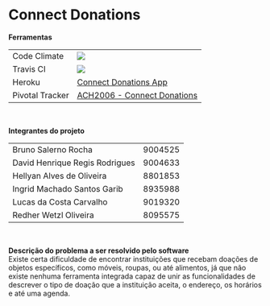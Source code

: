 # Connect Donations

<b> Ferramentas </b>
<table>
  <tr><td> Code Climate    </td><td> <a href="https://codeclimate.com/github/carvalho23lucas/ProjetoESI"><img src="https://codeclimate.com/github/carvalho23lucas/ProjetoESI/badges/gpa.svg"/></a> </td></tr>
  <tr><td> Travis CI       </td><td> <a href="https://travis-ci.org/carvalho23lucas/ProjetoESI"><img src="https://travis-ci.org/carvalho23lucas/ProjetoESI.svg?branch=master"/></a>                </td></tr>
  <tr><td> Heroku          </td><td> <a href="https://connectdonations.herokuapp.com/">Connect Donations App</a>                                                                                   </td></tr>
  <tr><td> Pivotal Tracker </td><td> <a href="https://www.pivotaltracker.com/n/projects/1862745">ACH2006 - Connect Donations</a>                                                                   </td></tr>
</table>
<br />

<b> Integrantes do projeto </b>
<table>
  <tr><td> Bruno Salerno Rocha            </td><td> 9004525 </td></tr>
  <tr><td> David Henrique Regis Rodrigues </td><td> 9004633 </td></tr>
  <tr><td> Hellyan Alves de Oliveira      </td><td> 8801853 </td></tr>
  <tr><td> Ingrid Machado Santos Garib    </td><td> 8935988 </td></tr>
  <tr><td> Lucas da Costa Carvalho        </td><td> 9019320 </td></tr>
  <tr><td> Redher Wetzl Oliveira          </td><td> 8095575 </td></tr>
</table>
<br />

<b> Descrição do problema a ser resolvido pelo software </b><br />
Existe certa dificuldade de encontrar instituições que recebam doações de objetos específicos, como móveis, 
roupas, ou até alimentos, já que não existe nenhuma ferramenta integrada capaz de unir as funcionalidades de 
descrever o tipo de doação que a instituição aceita, o endereço, os horários e até uma agenda.
  